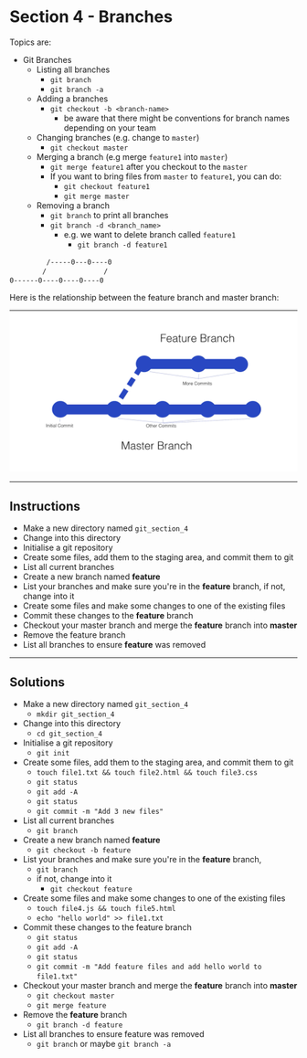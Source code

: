 # Section 4 - Branches

Topics are:

* Git Branches
  * Listing all branches
    * `git branch`
    * `git branch -a`
  * Adding a branches
    * `git checkout -b <branch-name>`
      * be aware that there might be conventions for branch names depending on your team
  * Changing branches (e.g. change to `master`)
    * `git checkout master`
  * Merging a branch (e.g merge `feature1` into `master`)
    * `git merge feature1` after you checkout to the `master`
    * If you want to bring files from `master` to `feature1`, you can do:
      * `git checkout feature1`
      * `git merge master`
  * Removing a branch
    * `git branch` to print all branches
    * `git branch -d <branch_name>`
      * e.g. we want to delete branch called `feature1`
        * `git branch -d feature1`

```graph
         /-----0---0----0
        /              /
0------0----0----0----0
```

Here is the relationship between the feature branch and master branch:

![Branches](branches.png)

---

## Instructions

* Make a new directory named `git_section_4`
* Change into this directory
* Initialise a git repository
* Create some files, add them to the staging area, and commit them to git
* List all current branches
* Create a new branch named **feature**
* List your branches and make sure you're in the **feature** branch, if not, change into it
* Create some files and make some changes to one of the existing files
* Commit these changes to the **feature** branch
* Checkout your master branch and merge the **feature** branch into **master**
* Remove the feature branch
* List all branches to ensure **feature** was removed

---

## Solutions

* Make a new directory named `git_section_4`
  * `mkdir git_section_4`
* Change into this directory
  * `cd git_section_4`
* Initialise a git repository
  * `git init`
* Create some files, add them to the staging area, and commit them to git
  * `touch file1.txt && touch file2.html && touch file3.css`
  * `git status`
  * `git add -A`
  * `git status`
  * `git commit -m "Add 3 new files"`
* List all current branches
  * `git branch`
* Create a new branch named **feature**
  * `git checkout -b feature`
* List your branches and make sure you're in the **feature** branch,
  * `git branch`
  * if not, change into it
    * `git checkout feature`
* Create some files and make some changes to one of the existing files
  * `touch file4.js && touch file5.html`
  * `echo "hello world" >> file1.txt`
* Commit these changes to the feature branch
  * `git status`
  * `git add -A`
  * `git status`
  * `git commit -m "Add feature files and add hello world to file1.txt"`
* Checkout your master branch and merge the **feature** branch into **master**
  * `git checkout master`
  * `git merge feature`
* Remove the **feature** branch
  * `git branch -d feature`
* List all branches to ensure feature was removed
  * `git branch` or maybe `git branch -a`
